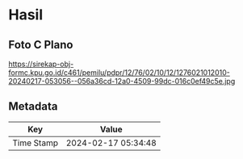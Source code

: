 # Hasil

## Foto C Plano

https://sirekap-obj-formc.kpu.go.id/c461/pemilu/pdpr/12/76/02/10/12/1276021012010-20240217-053056--056a36cd-12a0-4509-99dc-016c0ef49c5e.jpg


## Metadata

| Key        | Value               |
| ---------- | ------------------- |
| Time Stamp | 2024-02-17 05:34:48 |



